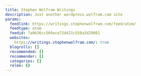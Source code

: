 ```yaml
---
title: Stephen Wolfram Writings
description: Just another wordpress.wolfram.com site
params:
  feedlink: https://writings.stephenwolfram.com/feed/atom/
  feedtype: atom
  feedid: 7a0636cc569ace72d421c558a3d29081
  websites:
    https://writings.stephenwolfram.com/: true
  blogrolls: []
  recommended: []
  recommender: []
  categories: []
  relme: {}
---
```

